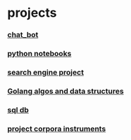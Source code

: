# projects

### [chat_bot](https://github.com/victoriassazonova/test_task) 
### [python notebooks](https://github.com/victoriassazonova/projects/tree/main/ml%20py)
### [search engine project](https://github.com/victoriassazonova/projects/tree/main/search%20engine%20project)
### [Golang algos and data structures](https://github.com/victoriassazonova/projects/tree/main/algorithms)
### [sql db](https://github.com/victoriassazonova/projects/tree/main/database)
### [project corpora instruments](https://github.com/victoriassazonova/corpora_instruments)
